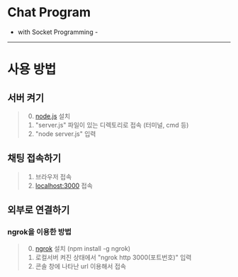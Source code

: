 Chat Program
============
- with Socket Programming -
---------------------------
# 사용 방법
## 서버 켜기
> 0. [node.js](https://nodejs.org/ko/) 설치
> 1. "server.js" 파일이 있는 디렉토리로 접속 (터미널, cmd 등)
> 2. "node server.js" 입력

## 채팅 접속하기
> 1. 브라우저 접속
> 2. [localhost:3000](http://localhost:3000) 접속

## 외부로 연결하기
### ngrok을 이용한 방법
> 0. [ngrok](https://ngrok.com) 설치 (npm install -g ngrok)
> 1. 로컬서버 켜진 상태에서 "ngrok http 3000(포트번호)" 입력
> 2. 콘솔 창에 나타난 url 이용해서 접속